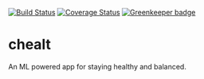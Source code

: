 [![Build Status][travis-badge]][travis-badge-url]
[![Coverage Status][coveralls-badge]][coveralls-badge-url]
[![Greenkeeper badge][greenkeeper-badge]][greenkeeper-badge-url]

# chealt

An ML powered app for staying healthy and balanced.

[travis-badge]: https://travis-ci.org/atikenny/chealt.svg?branch=master
[travis-badge-url]: https://travis-ci.org/atikenny/chealt
[coveralls-badge]: https://coveralls.io/repos/github/atikenny/chealt/badge.svg?branch=master
[coveralls-badge-url]: https://coveralls.io/github/atikenny/chealt?branch=master
[greenkeeper-badge]: https://badges.greenkeeper.io/atikenny/chealt.svg
[greenkeeper-badge-url]: https://greenkeeper.io/
